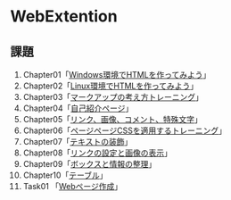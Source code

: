 # WebExtention

## 課題
1. Chapter01「[Windows環境でHTMLを作ってみよう](chapter01/ch01-firsthtml-win.html)」
2. Chapter02「[Linux環境でHTMLを作ってみよう](chapter02/ch02-firsthtml-linux.html)」
3. Chapter03「[マークアップの考え方トレーニング](chapter03/ch03-markuptag1.html)」
4. Chapter04「[自己紹介ページ](chapter04/ch04-markuptag1.html)」
5. Chapter05「[リンク、画像、コメント、特殊文字](chapter05/ch05-markuptag2.html)」
6. Chapter06「[ページページCSSを適用するトレーニング](chapter06/index.html)」
7. Chapter07「[テキストの装飾](chapter07/ch07-fontsytle.html)」
8. Chapter08「[リンクの設定と画像の表示](chapter08/ch08-linkimg.html)」
9. Chapter09「[ボックスと情報の整理](chapter09/ch09-boxcss.html)」
10. Chapter10「[テーブル](chapter10/ch10-table.html)」
11. Task01 「[Webページ作成](Task01/index.html)」
